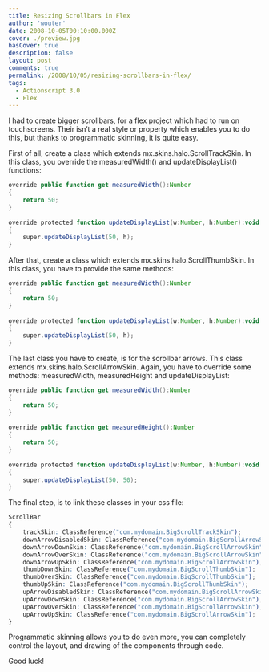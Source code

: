 ```yaml
---
title: Resizing Scrollbars in Flex
author: 'wouter'
date: 2008-10-05T00:10:00.000Z
cover: ./preview.jpg
hasCover: true
description: false
layout: post
comments: true
permalink: /2008/10/05/resizing-scrollbars-in-flex/
tags:
  - Actionscript 3.0
  - Flex
---
```

I had to create bigger scrollbars, for a flex project which had to run on touchscreens. Their isn’t a real style or property which enables you to do this, but thanks to programmatic skinning, it is quite easy.

First of all, create a class which extends mx.skins.halo.ScrollTrackSkin. In this class, you override the measuredWidth() and updateDisplayList() functions:

``` actionscript
override public function get measuredWidth():Number
{
    return 50;
}
 
override protected function updateDisplayList(w:Number, h:Number):void
{
    super.updateDisplayList(50, h);
}
```

After that, create a class which extends mx.skins.halo.ScrollThumbSkin. In this class, you have to provide the same methods:

``` actionscript
override public function get measuredWidth():Number
{
    return 50;
}
 
override protected function updateDisplayList(w:Number, h:Number):void
{
    super.updateDisplayList(50, h);
}
```

The last class you have to create, is for the scrollbar arrows. This class extends mx.skins.halo.ScrollArrowSkin. Again, you have to override some methods: measuredWidth, measuredHeight and updateDisplayList:

``` actionscript
override public function get measuredWidth():Number
{
    return 50;
}
 
override public function get measuredHeight():Number
{
    return 50;
}
 
override protected function updateDisplayList(w:Number, h:Number):void
{
    super.updateDisplayList(50, 50);
}
```

The final step, is to link these classes in your css file:

``` css
ScrollBar
{
    trackSkin: ClassReference("com.mydomain.BigScrollTrackSkin");
    downArrowDisabledSkin: ClassReference("com.mydomain.BigScrollArrowSkin");
    downArrowDownSkin: ClassReference("com.mydomain.BigScrollArrowSkin");
    downArrowOverSkin: ClassReference("com.mydomain.BigScrollArrowSkin");
    downArrowUpSkin: ClassReference("com.mydomain.BigScrollArrowSkin");
    thumbDownSkin: ClassReference("com.mydomain.BigScrollThumbSkin");
    thumbOverSkin: ClassReference("com.mydomain.BigScrollThumbSkin");
    thumbUpSkin: ClassReference("com.mydomain.BigScrollThumbSkin");
    upArrowDisabledSkin: ClassReference("com.mydomain.BigScrollArrowSkin");
    upArrowDownSkin: ClassReference("com.mydomain.BigScrollArrowSkin");
    upArrowOverSkin: ClassReference("com.mydomain.BigScrollArrowSkin");
    upArrowUpSkin: ClassReference("com.mydomain.BigScrollArrowSkin");
}
```

Programmatic skinning allows you to do even more, you can completely control the layout, and drawing of the components through code.

Good luck!